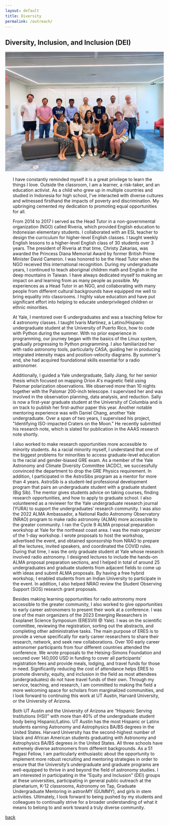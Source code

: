 ```yaml
---
layout: default
title: Diversity
permalink: /outreach/
---
```


## Diversity, Inclusion, and Inclusion (DEI)


<!-- <img class='dog_image' src="./assets/img/Tedx.jpg" alt="Picture with my Dogs."/> -->

![DEI](/assets/img/2023_yale_undergrad_research_symposium.jpg)
<ul>

I have constantly reminded myself it is a great privilege to learn the things I love. Outside the classroom, I am a learner, a risk-taker, and an education activist. As a child who grew up in multiple countries and studied in Indonesia for high school, I've interacted with diverse cultures and witnessed firsthand the impacts of poverty and discrimination. My upbringing cemented my dedication to promoting equal opportunities for all.

From 2014 to 2017 I served as the Head Tutor in a non-governmental organization (NGO) called Riveria, which provided English education to Indonesian elementary students. I collaborated with an ESL teacher to design the curriculum for higher-level English classes. I taught weekly English lessons to a higher-level English class of 30 students over 3 years. The president of Riveria at that time, Christy Zakarias, was awarded the Princess Diana Memorial Award by former British Prime Minister David Cameron. I was honored to be the Head Tutor when the NGO received this international recognition. During my undergraduate years, I continued to teach aboriginal children math and English in the deep mountains in Taiwan. I have always dedicated myself to making an impact on and learning from as many people as possible. My experiences as a Head Tutor in an NGO, and collaborating with many people from different cultural backgrounds have equipped me well to bring equality into classrooms. I highly value education and have put significant effort into helping to educate underprivileged children or ethnic minorities.

At Yale, I mentored over 6 undergraduates and was a teaching fellow for 4 astronomy classes. I taught Ivaris Martinez, a Latino/Hispanic undergraduate student at the University of Puerto Rico, how to code with Python during the summer. With no prior experience in programming, our journey began with the basics of the Linux system, gradually progressing to Python programming. I also familiarized her with radio astronomy tools, particularly CASA, guiding her in producing integrated intensity maps and position-velocity diagrams. By summer's end, she had acquired foundational skills essential for a radio astronomer. 

Additionally, I guided a Yale undergraduate, Sally Jiang, for her senior thesis which focused on mapping Orion A's magnetic field using Palomar polarization observations. We observed more than 10 nights together with the Palomar 200-inch telescope. I supervised her and was involved in the observation planning, data analysis, and reduction. Sally is now a first-year graduate student at the University of Columbia and is on track to publish her first-author paper this year. Another notable mentoring experience was with Daniel Chang, another Yale undergraduate. Over a span of two years, I supervised his project, "Identifying ISO-impacted Craters on the Moon." He recently submitted his research note, which is slated for publication in the AAAS research note shortly.

I also worked to make research opportunities more accessible to minority students. As a racial minority myself, I understand that one of the biggest problems for minorities to access graduate-level education is the racial and gender-biased GRE exam. As a member of the Yale Astronomy and Climate Diversity Committee (ACDC), we successfully convinced the department to drop the GRE Physics requirement. In addition, I participated in the AstroSibs program as a mentor for more than 4 years. AstroSib is a student-led professional development program that pairs an undergraduate student with a graduate student (Big Sib). The mentor gives students advice on taking courses, finding research opportunities, and how to apply to graduate school. I also volunteered as a reviewer for the Yale undergraduate research journal (YURA) to support the undergraduates’ research community. 
I was also the 2022 ALMA Ambassador, a National Radio Astronomy Observatory (NRAO) program to make radio astronomy (ALMA) more accessible to the greater community. I ran the Cycle 9 ALMA proposal preparation workshop at Yale for the northeast coast area. I was the main organizer of the 1-day workshop. I wrote proposals to host the workshop, advertised the event, and obtained sponsorship from NRAO to prepare all the lectures, invited speakers, and coordinated the COVID rules. During that time, I was the only graduate student at Yale whose research involved radio astronomy. I designed lectures to include the hands-on ALMA proposal preparation sections, and I helped in total of around 25 undergraduates and graduate students from adjacent fields to come up with ideas and submit ALMA proposals. By having a free hybrid workshop, I enabled students from an Indian University to participate in the event. In addition, I also helped NRAO review the Student Observing Support (SOS) research grant proposals. 

Besides making learning opportunities for radio astronomy more accessible to the greater community, I also worked to give opportunities to early career astronomers to present their work at a conference. I was one of the main organizers of the 2023 Emerging Researchers in Exoplanet Science Symposium (ERESVIII @ Yale). I was on the scientific committee, reviewing the registration, sorting out the abstracts, and completing other administrative tasks. The main purpose of ERES is to provide a venue specifically for early career researchers to share their research, network, and seek new collaborations. Over 100 early career astronomer participants from four different countries attended the conference. We wrote proposals to the Heising-Simons Foundation and secured over 140,000 USD in funding to cover all participants’ registration fees and provide meals, lodging, and travel funds for those in need. Significantly reducing the cost of attendance helps ERES to promote diversity, equity, and inclusion in the field as most attendees (undergraduates) do not have travel funds of their own. 
Through my service, teaching, and research, I am committed to making the field a more welcoming space for scholars from marginalized communities, and I look forward to continuing this work at UT Austin, Harvard University, or the University of Arizona. 

Both UT Austin and the University of Arizona are “Hispanic Serving Institutions (HSI)” with more than 40% of the undergraduate student body being Hispanic/Latino. UT Austin has the most Hispanic or Latinx students earning Astronomy and Astrophysics BA/BS degrees in the United States. Harvard University has the second-highest number of black and African American students graduating with Astronomy and Astrophysics BA/BS degrees in the United States. All three schools have extremely diverse astronomers from different backgrounds. As a 51 Pegasi Fellow, I am particularly enthusiastic about the opportunity to implement more robust recruiting and mentoring strategies in order to ensure that the University’s undergraduate and graduate programs are well-equipped to thrive in and beyond the field of astronomy studies. I am interested in participating in the “Equity and Inclusion” (DEI) groups at these universities, participating in general public outreach at the planetarium,  K-12 classrooms, Astronomy on Tap, Graduate Undergraduate Mentoring in astronMY (GUMMY), and girls in stem activities. Ultimately, I look forward to being pushed by my students and colleagues to continually strive for a broader understanding of what it means to belong to and work toward a truly diverse community.

<!-- <li>TEDx USC talk (March 25th 2022, University of Southern California) <a href="{{ site.tedx }}"> Youtube Link </a></li>


<li>Keynote Speaker, NOAA “Science at Sea” Day (January 22nd 2016, Honolulu, Hawaii) <a href="https://www.fisheries.noaa.gov/feature-story/science-sea-event-honors-civilian-science-conducted-noaa-fisheries-ships"> News Link </a></li>
-->


</ul>


[back](../)
